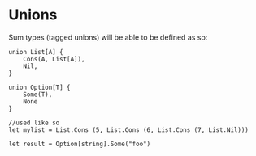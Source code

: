 # Unions
Sum types (tagged unions) will be able to be defined as so:

```text
union List[A] {
    Cons(A, List[A]),
    Nil,
}

union Option[T] {
	Some(T),
	None
}

//used like so
let mylist = List.Cons (5, List.Cons (6, List.Cons (7, List.Nil)))

let result = Option[string].Some("foo")
```